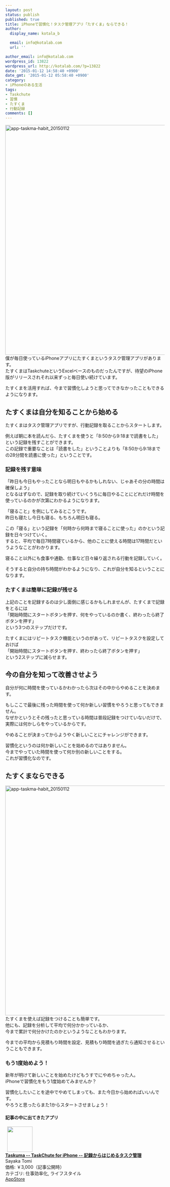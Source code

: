```yaml
---
layout: post
status: publish
published: true
title: iPhoneで習慣化！タスク管理アプリ「たすくま」ならできる！
author:
  display_name: kotala_b

  email: info@kotalab.com
  url: ''

author_email: info@kotalab.com
wordpress_id: 13822
wordpress_url: http://kotalab.com/?p=13822
date: '2015-01-12 14:58:40 +0900'
date_gmt: '2015-01-12 05:58:40 +0900'
category:
- iPhoneのある生活
tags:
- Taskchute
- 習慣
- たすくま
- 行動記録
comments: []
---
```

<p><img src="http://kotalab.com/wp-content/uploads/2015/01/app-taskma-habit_20150112.jpg" alt="app-taskma-habit_20150112" width="1024" height="724" class="aligncenter size-full wp-image-13825" /><br />
僕が毎日使っているiPhoneアプリにたすくまというタスク管理アプリがあります。<br />
たすくまはTaskchuteというExcelベースのものだったんですが、待望のiPhone版がリリースされそれ以来ずっと毎日使い続けています。</p>
<p>たすくまを活用すれば、今まで習慣化しようと思ってできなかったこともできるようになります。<br />
<!--more--></p>
<h2>たすくまは自分を知ることから始める</h2>
<p>たすくまはタスク管理アプリですが、行動記録を取ることからスタートします。</p>
<p>例えば朝に本を読んだら、たすくまを使うと「8:50から9:18まで読書をした」という記録を残すことができます。<br />
この記録で重要なことは「読書をした」ということよりも「8:50から9:18までの28分間を読書に使った」ということです。</p>
<h3>記録を残す意味</h3>
<p>「昨日も今日もやったことなら明日もやるかもしれない、じゃあその分の時間は確保しよう」<br />
となるはずなので、記録を取り続けていくうちに毎日やることにどれだけ時間を使っているのかが次第にわかるようになります。</p>
<p>「寝ること」を例にしてみるとこうです。<br />
昨日も寝たし今日も寝る、もちろん明日も寝る。</p>
<p>この「寝る」という記録を「何時から何時まで寝ることに使った」のかという記録を日々つけていく。<br />
すると、平均で毎日7時間寝ているから、他のことに使える時間は17時間だというようなことがわかります。</p>
<p>寝ること以外にも食事や通勤、仕事など日々繰り返される行動を記録していく。</p>
<p>そうすると<span class="b">自分の持ち時間がわかるようになり、これが自分を知るということになります。</span></p>
<h3>たすくまは簡単に記録が残せる</h3>
<p>上記のことを記録するのは少し面倒に感じるかもしれませんが、たすくまで記録をとるには<br />
「開始時間にスタートボタンを押す、何をやっているのか書く、終わったら終了ボタンを押す」<br />
という3つのステップだけです。</p>
<p>たすくまにはリピートタスク機能というのがあって、リピートタスクを設定しておけば<br />
「開始時間にスタートボタンを押す、終わったら終了ボタンを押す」<br />
という2ステップに減らせます。</p>
<h2>今の自分を知って改善させよう</h2>
<p>自分が何に時間を使っているかわかったら次はその中からやめることを決めます。</p>
<p>もしここで最後に残った時間を使って何か新しい習慣をやろうと思ってもできません。<br />
なぜかというとその残ったと思っている時間は普段記録をつけていないだけで、実際には何かしらをやっているからです。</p>
<p>やめることが決まってからようやく新しいことにチャレンジができます。</p>
<p><span class="b">習慣化というのは何か新しいことを始めるのではありません。<br />
今までやっていた時間を使って何か別の新しいことをする。<br />
これが習慣化なのです。</span></p>
<h2>たすくまならできる</h2>
<p><img src="http://kotalab.com/wp-content/uploads/2015/01/app-taskma-habit_20150112.jpg" alt="app-taskma-habit_20150112" width="1024" height="724" class="aligncenter size-full wp-image-13825" /><br />
たすくまを使えば記録をつけることも簡単です。<br />
他にも、記録を分析して平均で何分かかっているか、<br />
今まで累計で何分かけたのかというようなこともわかります。</p>
<p>今までの平均から見積もり時間を設定、見積もり時間を過ぎたら通知させるということもできます。</p>
<h3>もう1度始めよう！</h3>
<p>新年が明けて新しいことを始めたけどもうすでにやめちゃった人。<br />
iPhoneで習慣化をもう1度始めてみませんか？</p>
<p><span class="b">習慣化したいことを途中でやめてしまっても、また今日から始めればいいんです。</span><br />
やろうと思ったらまた1からスタートさせましょう！</p>
<h4 class="app">記事の中に出てきたアプリ</h4>
<div class="applink">
<div class="applinkimg"><a href="https://itunes.apple.com/jp/app/taskuma-taskchute-for-iphone/id896335635?mt=8&uo=4&at=10l4yU" rel="nofollow" target="_blank"><img hspace="6" src="http://a1343.phobos.apple.com/us/r30/Purple1/v4/12/14/b5/1214b543-8ba2-3e4e-247e-7ce468d14451/mzl.mksmujrf.png" width="80" /></a></div>
<div class="applinktext">
<div class="applinktitle"><strong><a href="https://itunes.apple.com/jp/app/taskuma-taskchute-for-iphone/id896335635?mt=8&uo=4&at=10l4yU" rel="nofollow" target="_blank">Taskuma -- TaskChute for iPhone -- 記録からはじめるタスク管理</a></strong></div>
<div class="applinkinfo">Sayaka Tomi</div>
<div class="applinkinfo">価格: ￥3,000（記事公開時）</div>
<div class="applinkinfo">カテゴリ: 仕事効率化, ライフスタイル</div>
</div>
<div class="clear"></div>
<div class="appstorelink"><a href="https://itunes.apple.com/jp/app/taskuma-taskchute-for-iphone/id896335635?mt=8&uo=4&at=10l4yU" rel="nofollow" target="_blank">AppStore</a></div>
</div>
